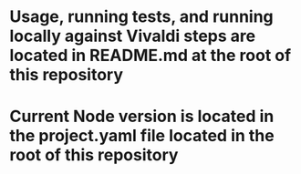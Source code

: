 # Usage, running tests, and running locally against Vivaldi steps are located in README.md at the root of this repository
# Current Node version is located in the project.yaml file located in the root of this repository